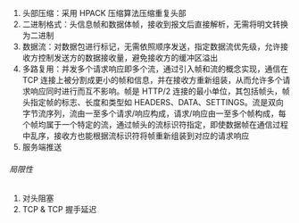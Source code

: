 1. 头部压缩：采用 HPACK 压缩算法压缩重复头部
2. 二进制格式：头信息帧和数据体帧，接收到报文后直接解析，无需将明文转换为二进制
3. 数据流：对数据包进行标记，无需依照顺序发送，指定数据流优先级，允许接收方控制发送方的数据接收量，避免接收方的缓冲区溢出
4. 多路复用：并发多个请求响应即多个流，通过引入帧和流的概念实现，通信在 TCP 连接上被分割成更小的帧和信息，并在接收方重新组装，从而允许多个请求响应同时进行而互不影响。帧是 HTTP/2 连接的最小单位，其包括帧头，帧头指定帧的标志、长度和类型如 HEADERS、DATA、SETTINGS。流是双向字节流序列，流由一至多个请求/响应构成，请求/响应由一至多个帧构成，每个帧均属于一个特定的流，通过帧头的流标识符指定，即使数据帧在通信过程中乱序，接收方也能根据流标识符将帧重新组装到对应的请求响应
5. 服务端推送

###### 局限性

1. 对头阻塞
2. TCP & TCP 握手延迟


